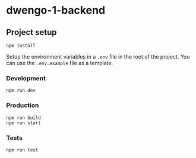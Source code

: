 # dwengo-1-backend

## Project setup

```shell
npm install
```

Setup the environment variables in a `.env` file in the root of the project. You can use the `.env.example` file as a template.

### Development

```shell
npm run dev
```

### Production

```shell
npm run build
npm run start
```

### Tests

```
npm run test
```
